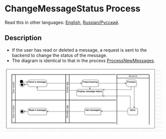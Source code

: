 # ChangeMessageStatus Process 

Read this in other languages: [English](ChangeMessageStatus.md), [Russian/Русский](ChangeMessageStatus.ru.md).

## Description 

- If the user has read or deleted a message, a request is sent to the backend to change the status of the message.
- The diagram is identical to that in the process [ProcessNewMessages](ProcessNewMessages.md).

![ProcessNewMessagesDiagram](../../../img/ActivityDiagrams/ProcessNewMessagesDiagram.png)